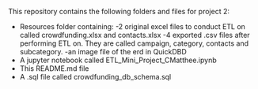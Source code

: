 This repository contains the following folders and files for project 2:
- Resources folder containing:
 -2 original excel files to conduct ETL on called crowdfunding.xlsx and contacts.xlsx
 -4 exported .csv files after performing ETL on. They are called campaign, category, contacts and subcategory.
 -an image file of the erd in QuickDBD
- A jupyter notebook called ETL_Mini_Project_CMatthee.ipynb
- This README.md file
- A .sql file called crowdfunding_db_schema.sql
